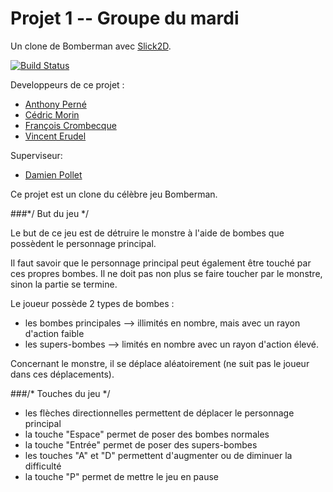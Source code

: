# Projet 1 -- Groupe du mardi

Un clone de Bomberman avec [Slick2D](http://slick.ninjacave.com).

[![Build Status](https://travis-ci.org/TL1-fa17/projet1.svg?branch=master)](https://travis-ci.org/TL1-fa17/projet1)

Developpeurs de ce projet :
- [Anthony Perné](https://github.com/tonyop62)
- [Cédric Morin](https://github.com/cedricmorin1)
- [François Crombecque](https://github.com/fcrombecque)
- [Vincent Erudel](https://github.com/Calooe)

Superviseur:
- [Damien Pollet](https://github.com/cdlm)


Ce projet est un clone du célèbre jeu Bomberman.

###*/ But du jeu */

Le but de ce jeu est de détruire le monstre à l'aide de bombes que possèdent le personnage principal.

Il faut savoir que le personnage principal peut également être touché par ces propres bombes.
Il ne doit pas non plus se faire toucher par le monstre, sinon la partie se termine.

Le joueur possède 2 types de bombes :
- les bombes principales --> illimités en nombre, mais avec un rayon d'action faible
- les supers-bombes --> limités en nombre avec un rayon d'action élevé.


Concernant le monstre, il se déplace aléatoirement (ne suit pas le joueur dans ces déplacements).

###/* Touches du jeu */

- les flèches directionnelles permettent de déplacer le personnage principal
- la touche "Espace" permet de poser des bombes normales
- la touche "Entrée" permet de poser des supers-bombes
- les touches "A" et "D" permettent d'augmenter ou de diminuer la difficulté
- la touche "P" permet de mettre le jeu en pause




